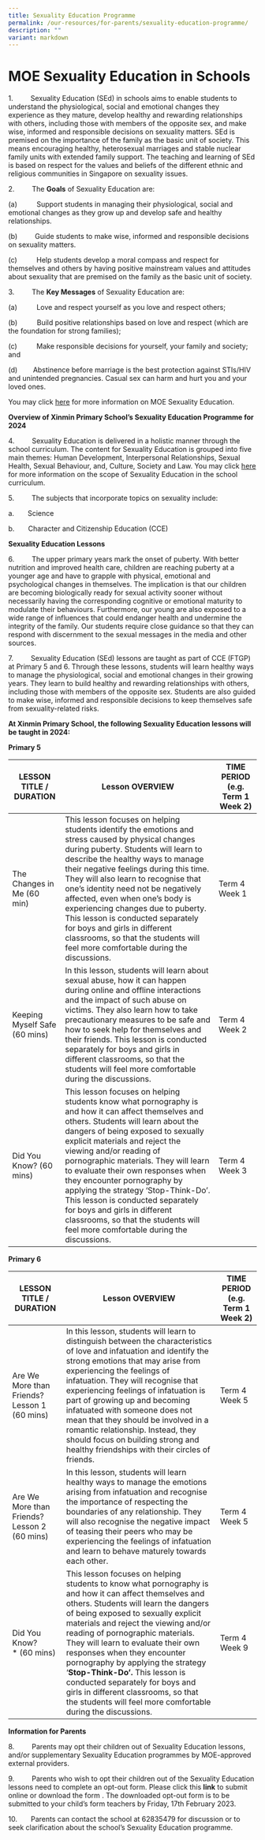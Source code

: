 ```yaml
---
title: Sexuality Education Programme
permalink: /our-resources/for-parents/sexuality-education-programme/
description: ""
variant: markdown
---
```

# **MOE Sexuality Education in Schools** 

1.         Sexuality Education (SEd) in schools aims to enable students to understand the physiological, social and emotional changes they experience as they mature, develop healthy and rewarding relationships with others, including those with members of the opposite sex, and make wise, informed and responsible decisions on sexuality matters. SEd is premised on the importance of the family as the basic unit of society. This means encouraging healthy, heterosexual marriages and stable nuclear family units with extended family support. The teaching and learning of SEd is based on respect for the values and beliefs of the different ethnic and religious communities in Singapore on sexuality issues.

2.         The **Goals** of Sexuality Education are:

(a)          Support students in managing their physiological, social and emotional changes as they grow up and develop safe and healthy relationships.

(b)         Guide students to make wise, informed and responsible decisions on sexuality matters.

(c)          Help students develop a moral compass and respect for themselves and others by having positive mainstream values and attitudes about sexuality that are premised on the family as the basic unit of society.

3.         The **Key Messages** of Sexuality Education are:

(a)          Love and respect yourself as you love and respect others;

(b)          Build positive relationships based on love and respect (which are the foundation for strong families);

(c)          Make responsible decisions for yourself, your family and society; and

(d)        Abstinence before marriage is the best protection against STIs/HIV and unintended pregnancies. Casual sex can harm and hurt you and your loved ones.

You may click [here](hhttps://www.moe.gov.sg/education-in-sg/our-programmes/sexuality-education) for more information on MOE Sexuality Education. 

**Overview of Xinmin Primary School’s Sexuality Education Programme for 2024**

4.         Sexuality Education is delivered in a holistic manner through the school curriculum. The content for Sexuality Education is grouped into five main themes: Human Development, Interpersonal Relationships, Sexual Health, Sexual Behaviour, and, Culture, Society and Law. You may click [here](https://www.moe.gov.sg/education-in-sg/our-programmes/sexuality-education/scope-and-teaching-approach) for more information on the scope of Sexuality Education in the school curriculum.

  
5.         The subjects that incorporate topics on sexuality include:

a.       Science

b.       Character and Citizenship Education (CCE)

**Sexuality Education Lessons**

6.         The upper primary years mark the onset of puberty. With better nutrition and improved health care, children are reaching puberty at a younger age and have to grapple with physical, emotional and psychological changes in themselves. The implication is that our children are becoming biologically ready for sexual activity sooner without necessarily having the corresponding cognitive or emotional maturity to modulate their behaviours. Furthermore, our young are also exposed to a wide range of influences that could endanger health and undermine the integrity of the family. Our students require close guidance so that they can respond with discernment to the sexual messages in the media and other sources. 

7\.         Sexuality Education (SEd) lessons are taught as part of CCE (FTGP) at Primary 5 and 6. Through these lessons, students will learn healthy ways to manage the physiological, social and emotional changes in their growing years. They learn to build healthy and rewarding relationships with others, including those with members of the opposite sex. Students are also guided to make wise, informed and responsible decisions to keep themselves safe from sexuality-related risks. 

**At Xinmin Primary School, the following Sexuality Education lessons will be taught in 2024:**

**Primary 5**

|**LESSON TITLE / DURATION**|**Lesson OVERVIEW**| **TIME PERIOD** **(e.g. Term 1 Week 2)**|
| --- | --- | --- | 
|The Changes in Me (60 min) | This lesson focuses on helping students identify the emotions and stress caused by physical changes during puberty. Students will learn to describe the healthy ways to manage their negative feelings during this time. They will also learn to recognise that one’s identity need not be negatively affected, even when one’s body is experiencing changes due to puberty. This lesson is conducted separately for boys and girls in different classrooms, so that the students will feel more comfortable during the discussions.| Term 4 Week 1|
| Keeping Myself Safe (60 mins)| In this lesson, students will learn about sexual abuse, how it can happen during online and offline interactions and the impact of such abuse on victims. They also learn how to take precautionary measures to be safe and how to seek help for themselves and their friends. This lesson is conducted separately for boys and girls in different classrooms, so that the students will feel more comfortable during the discussions. |Term 4 Week 2|  
|Did You Know? (60 mins)| This lesson focuses on helping students know what pornography is and how it can affect themselves and others. Students will learn about the dangers of being exposed to sexually explicit materials and reject the viewing and/or reading of pornographic materials. They will learn to evaluate their own responses when they encounter pornography by applying the strategy ‘Stop-Think-Do’. This lesson is conducted separately for boys and girls in different classrooms, so that the students will feel more comfortable during the discussions.| Term 4 Week 3 |

**Primary 6**

|**LESSON TITLE / DURATION**|**Lesson OVERVIEW**| **TIME PERIOD** **(e.g. Term 1 Week 2)**|
| --- | --- | --- | 
|Are We More than Friends? Lesson 1 (60 mins) | In this lesson, students will learn to distinguish between the characteristics of love and infatuation and identify the strong emotions that may arise from experiencing the feelings of infatuation. They will recognise that experiencing feelings of infatuation is part of growing up and becoming infatuated with someone does not mean that they should be involved in a romantic relationship. Instead, they should focus on building strong and healthy friendships with their circles of friends. |Term 4 Week 5|
| Are We More than Friends? Lesson 2 (60 mins)| In this lesson, students will learn healthy ways to manage the emotions arising from infatuation and recognise the importance of respecting the boundaries of any relationship. They will also recognise the negative impact of teasing their peers who may be experiencing the feelings of infatuation and learn to behave maturely towards each other.|Term 4 Week 5|
|Did You Know? * (60 mins)|This lesson focuses on helping students to know what pornography is and how it can affect themselves and others. Students will learn the dangers of being exposed to sexually explicit materials and reject the viewing and/or reading of pornographic materials. They will learn to evaluate their own responses when they encounter pornography by applying the strategy ‘**Stop-Think-Do’.** This lesson is conducted separately for boys and girls in different classrooms, so that the students will feel more comfortable during the discussions. | Term 4 Week 9 |
 

**Information for Parents**

8.         Parents may opt their children out of Sexuality Education lessons, and/or supplementary Sexuality Education programmes by MOE-approved external providers.

9.         Parents who wish to opt their children out of the Sexuality Education lessons need to complete an opt-out form. Please click this **link** to submit online or download the form [](/files/ANNEX%20A_Opt%20Out%20Form.pdf). The downloaded opt-out form is to be submitted to your child’s form teachers by Friday, 17th February 2023.

  
  

10.       Parents can contact the school at 62835479 for discussion or to seek clarification about the school’s Sexuality Education programme.